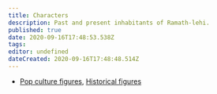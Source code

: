 ```yaml
---
title: Characters
description: Past and present inhabitants of Ramath-lehi.
published: true
date: 2020-09-16T17:48:53.538Z
tags: 
editor: undefined
dateCreated: 2020-09-16T17:48:48.514Z
---
```



- [Pop culture figures](/t/pop%20culture), [Historical figures](/t/historical%20figures)